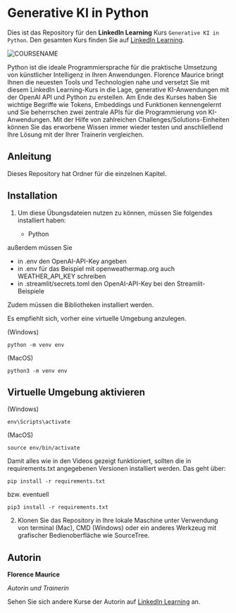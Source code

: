 # Generative KI in Python

Dies ist das Repository für den **LinkedIn Learning** Kurs `Generative KI in Python`. Den gesamten Kurs finden Sie auf [LinkedIn Learning][lil-course-url].

![COURSENAME][lil-thumbnail-url] 

Python ist die ideale Programmiersprache für die praktische Umsetzung von künstlicher Intelligenz in Ihren Anwendungen. Florence Maurice bringt Ihnen die neuesten Tools und Technologien nahe  und versetzt Sie mit diesem LinkedIn Learning-Kurs in die Lage, generative KI-Anwendungen mit der OpenAI API und Python zu erstellen. Am Ende des Kurses haben Sie wichtige Begriffe wie Tokens, Embeddings und Funktionen kennengelernt und Sie beherrschen zwei zentrale APIs für die Programmierung von KI-Anwendungen.
Mit der Hilfe von zahlreichen Challenges/Solutions-Einheiten können Sie das erworbene Wissen immer wieder testen und anschließend Ihre Lösung mit der Ihrer Trainerin vergleichen.


## Anleitung

Dieses Repository hat Ordner für die einzelnen Kapitel.


## Installation

1. Um diese Übungsdateien nutzen zu können, müssen Sie folgendes installiert haben:
   
   - Python
     
außerdem müssen Sie

- in .env den OpenAI-API-Key angeben
- in .env für das Beispiel mit openweathermap.org auch WEATHER_API_KEY schreiben
- in .streamlit/secrets.toml den OpenAI-API-Key bei den Streamlit-Beispiele

Zudem müssen die Bibliotheken installiert werden.

Es empfiehlt sich, vorher eine virtuelle Umgebung anzulegen.

(Windows)

```
python -m venv env
```

(MacOS)

```
python3 -m venv env
```

## Virtuelle Umgebung aktivieren

(Windows)
```
env\Scripts\activate
```
(MacOS)

```
source env/bin/activate
```

Damit alles wie in den Videos gezeigt funktioniert, sollten die in requirements.txt angegebenen Versionen installiert werden.
Das geht über:

```
pip install -r requirements.txt
```

bzw. eventuell

```
pip3 install -r requirements.txt
```

2. Klonen Sie das Repository in Ihre lokale Maschine unter Verwendung von terminal (Mac), CMD (Windows) oder ein anderes Werkzeug mit grafischer Bedienoberfläche wie SourceTree.


## Autorin
**Florence Maurice**

_Autorin und Trainerin_

Sehen Sie sich andere Kurse der Autorin auf [LinkedIn Learning](https://www.linkedin.com/learning/instructors/florence-maurice) an.


[0]: # (Replace these placeholder URLs with actual course URLs)
[lil-course-url]: https://www.linkedin.com/learning/generative-ki-in-python
[lil-thumbnail-url]: https://media.licdn.com/dms/image/v2/D4E0DAQESV8BSxWYpcQ/learning-public-crop_675_1200/learning-public-crop_675_1200/0/1725877566510?e=2147483647&v=beta&t=pWa8jvdq6ZiCg8JNUKu4wddVlTxENbiAeR1s0I6gX2s
